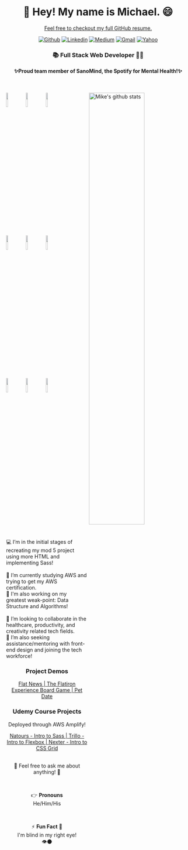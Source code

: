 <h1 align="center"> 👋 Hey! My name is Michael. 😄 </h1>
<a href="https://gist.github.com/jiangmichael1/d199dd3aaa99e872f340c8cb2344b26d"><p align="center"> Feel free to checkout my full GitHub resume.</p></a>

<div align="center">

[![Github](https://img.shields.io/badge/-Github-000?style=flat&logo=Github&logoColor=white)](https://github.com/jiangmichael1)
[![Linkedin](https://img.shields.io/badge/-LinkedIn-blue?style=flat&logo=Linkedin&logoColor=white)](https://www.linkedin.com/in/jiangmichael1/)
[![Medium](https://img.shields.io/badge/-Medium-12100e?style=flat&logo=Medium&logoColor=white)](https://jiams.medium.com/)
[![Gmail](https://img.shields.io/badge/-Gmail-c14438?style=flat&logo=Gmail&logoColor=white)](mailto:jiangmichael1@gmail.com)
[![Yahoo](https://img.shields.io/badge/-Yahoo-6001d2?style=flat&logo=Yahoo&logoColor=white)](mailto:jiangm1@yahoo.com)

</div>

<h3 align="center">📚 Full Stack Web Developer ​👨‍💻​ </h3>
<h4 align="center">✨Proud team member of SanoMind, the Spotify for Mental Health!✨ </h4> <br/>

<p>
  <a href="https://github.com/jiangmichael1">
    <img width="55%" align="right" alt="Mike's github stats" src="https://github-readme-stats.vercel.app/api?username=jiangmichael1&count_private=true&theme=buefy&show_icons=true&hide_border=true" />
  </a>
  
  <code><a href="https://www.ruby-lang.org/en/"><img width="10%" src="https://www.vectorlogo.zone/logos/ruby-lang/ruby-lang-ar21.svg"></a></code>
  <code><a href="https://www.javascript.com/"><img width="10%" src="https://www.vectorlogo.zone/logos/javascript/javascript-ar21.svg"></a></code>
  <code><a href="https://reactjs.org/"><img width="10%" src="https://www.vectorlogo.zone/logos/reactjs/reactjs-ar21.svg"></a></code>
  <br />
  <code><a href="https://www.python.org/"><img width="10%" src="https://www.vectorlogo.zone/logos/python/python-ar21.svg"></a></code>
  <code><a href="https://sass-lang.com/"><img width="10%" src="https://www.vectorlogo.zone/logos/sass-lang/sass-lang-ar21.svg"></a></code>
  <code><a href="https://developer.mozilla.org/en-US/docs/Web/Guide/HTML/HTML5"><img width="10%" src="https://www.vectorlogo.zone/logos/w3_html5/w3_html5-ar21.svg"></a></code>
  <br />
  <code><a href="https://www.postgresql.org/"><img width="10%" src="https://www.vectorlogo.zone/logos/postgresql/postgresql-ar21.svg"></a></code>
  <code><a href="https://github.com/"><img width="10%" src="https://www.vectorlogo.zone/logos/github/github-ar21.svg"></a></code>
  <code><a href="https://visualstudio.microsoft.com/"><img width="10%" src="https://www.vectorlogo.zone/logos/visualstudio_code/visualstudio_code-ar21.svg"></a></code>
</p>
<br />
<br />
💻 I’m in the initial stages of recreating my mod 5 project using more HTML and implementing Sass!<br/>
<br/>
🌱 I’m currently studying AWS and trying to get my AWS certification. <br/>
🧮 I'm also working on my greatest weak-point: Data Structure and Algorithms! <br/>
<br/>
👯 I’m looking to collaborate in the healthcare, productivity, and creativity related tech fields.<br/> 
🤔 I’m also seeking assistance/mentoring with front-end design and joining the tech workforce!<br/>

<h3 align="center"> Project Demos </h3>
<div align="center">
  <a href="https://youtu.be/dPf9qrEST_w">Flat News | </a> 
  <a href="https://youtu.be/MXSXUCAqZrQ">The Flatiron Experience Board Game | </a> 
  <a href="https://youtu.be/2pqRaRD6gM8">Pet Date</a> 
</div>
<h3 align="center"> Udemy Course Projects </h3>
<p align="center">Deployed through AWS Amplify!</p>
<div align="center">
  <a href="https://master.dxap86r25zjey.amplifyapp.com">Natours - Intro to Sass  |  </a>
  <a href="https://master.dxaildfbk8a8x.amplifyapp.com">Trillo - Intro to Flexbox  |  </a>
  <a href="https://master.d2c273vgjytxlv.amplifyapp.com/">Nexter - Intro to CSS Grid </a>
</div>


<br/>
<p align="center"> 💬 Feel free to ask me about anything! 🙋 <p>
<br/>
<p align="center">👉 <b>Pronouns</b><br/> He/Him/His</p>
<br/>
<p align="center"> ⚡ <b>Fun Fact</b> 🌟 <br/>I'm blind in my right eye! <br/>👁️⚫</p>

<!--**jiangmichael1/jiangmichael1** is a ✨ _special_ ✨ repository because its `README.md` (this file) appears on your GitHub profile.-->
